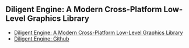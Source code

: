 ## Diligent Engine: A Modern Cross-Platform Low-Level Graphics Library
- [Diligent Engine: A Modern Cross-Platform Low-Level Graphics Library](https://www.codeproject.com/Articles/1216041/Diligent-Engine-A-Modern-Cross-Platform-Low-Level) 
- [Diligent Engine: Github](https://github.com/DiligentGraphics/DiligentEngine)
